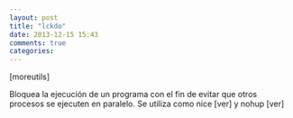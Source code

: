 ```yaml
---
layout: post
title: "lckdo"
date: 2013-12-15 15:43
comments: true
categories: 
---
```

[moreutils]

Bloquea la ejecución de un programa con el fin de evitar que otros procesos se ejecuten en paralelo. Se utiliza como nice [ver] y nohup [ver]

